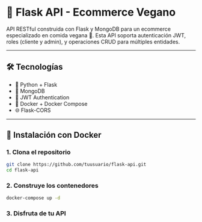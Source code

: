 # 🥦 Flask API - Ecommerce Vegano

API RESTful construida con Flask y MongoDB para un ecommerce especializado en comida vegana 🍃. Esta API soporta autenticación JWT, roles (cliente y admin), y operaciones CRUD para múltiples entidades.

---

## 🛠 Tecnologías

- 🐍 Python + Flask
- 🍃 MongoDB
- 🔐 JWT Authentication
- 🐳 Docker + Docker Compose
- 🌐 Flask-CORS

---

## 🚀 Instalación con Docker

### 1. Clona el repositorio

```bash
git clone https://github.com/tuusuario/flask-api.git
cd flask-api
```

### 2. Construye los contenedores

```bash
docker-compose up -d
```

### 3. Disfruta de tu API
